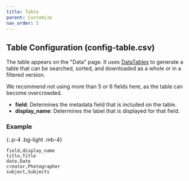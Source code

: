 ```yaml
---
title: Table
parent: Customize
nav_order: 5
---
```


## Table Configuration (config-table.csv)

The table appears on the "Data" page. It uses [DataTables](https://datatables.net/) to generate a table that can be searched, sorted, and downloaded as a whole or in a filtered version.

We recommend not using more than 5 or 6 fields here, as the table can become overcrowded. 

- **field**: Determines the metadata field that is included on the table. 
- **display_name**: Determines the label that is displayed for that field.  

### Example 

{:.p-4 .bg-light .mb-4}
```
field,display_name
title,Title
date,Date
creator,Photographer
subject,Subjects
```